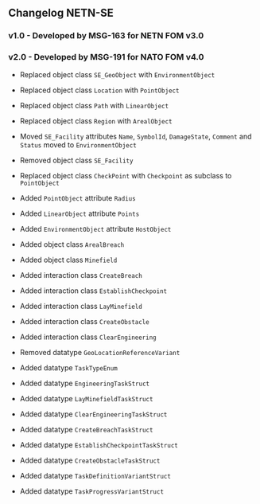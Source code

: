 ## Changelog NETN-SE

### v1.0 - Developed by MSG-163 for NETN FOM v3.0



### v2.0 - Developed by MSG-191 for NATO FOM v4.0

* Replaced object class `SE_GeoObject` with `EnvironmentObject`
* Replaced object class `Location` with `PointObject`
* Replaced object class `Path` with `LinearObject`
* Replaced object class `Region` with `ArealObject`
* Moved `SE_Facility` attributes `Name`, `SymbolId`, `DamageState`, `Comment` and `Status` moved to `EnvironmentObject`
* Removed object class `SE_Facility`
* Replaced object class `CheckPoint` with `Checkpoint` as subclass to `PointObject`
* Added `PointObject` attribute `Radius`
* Added `LinearObject` attribute `Points`
* Added `EnvironmentObject` attribute `HostObject`
* Added object class `ArealBreach`
* Added object class `Minefield`

* Added interaction class `CreateBreach` 
* Added interaction class `EstablishCheckpoint` 
* Added interaction class `LayMinefield` 
* Added interaction class `CreateObstacle` 
* Added interaction class `ClearEngineering` 

* Removed datatype `GeoLocationReferenceVariant`
* Added datatype `TaskTypeEnum`
* Added datatype `EngineeringTaskStruct`
* Added datatype `LayMinefieldTaskStruct`
* Added datatype `ClearEngineeringTaskStruct`
* Added datatype `CreateBreachTaskStruct`
* Added datatype `EstablishCheckpointTaskStruct`
* Added datatype `CreateObstacleTaskStruct`
* Added datatype `TaskDefinitionVariantStruct`
* Added datatype `TaskProgressVariantStruct`






